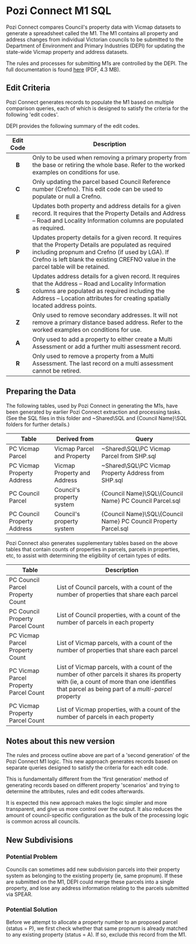 # Pozi Connect M1 SQL

Pozi Connect compares Council's property data with Vicmap datasets to generate a spreadsheet called the M1. The M1 contains all property and address changes from individual Victorian councils to be submitted to the Department of Environment and Primary Industries (DEPI) for updating the state-wide Vicmap property and address datasets.

The rules and processes for submitting M1s are controlled by the DEPI. The full documentation is found [here](http://www.dse.vic.gov.au/__data/assets/pdf_file/0006/150927/M1_V12_Documentation_27112012.pdf)  (PDF, 4.3 MB).

## Edit Criteria

Pozi Connect generates records to populate the M1 based on multiple comparison queries, each of which is designed to satisfy the criteria for the following 'edit codes'.

DEPI provides the following summary of the edit codes.

Edit Code | Description
:--------:|------------
**B** | Only to be used when removing a primary property from the base or retiring the whole base. Refer to the worked examples on conditions for use. 
**C** | Only updating the parcel based Council Reference number (Crefno). This edit code can be used to populate or null a Crefno. 
**E** | Updates both property and address details for a given record. It requires that the Property Details and Address – Road and Locality Information columns are populated as required. 
**P** | Updates property details for a given record. It requires that the Property Details are populated as required including propnum and Crefno (if used by LGA). If Crefno is left blank the existing CREFNO value in the parcel table will be retained. 
**S** | Updates address details for a given record. It requires that the Address – Road and Locality Information columns are populated as required including the Address – Location attributes for creating spatially located address points. 
**Z** | Only used to remove secondary addresses. It will not remove a primary distance based address. Refer to the worked examples on conditions for use. 
**A** | Only used to add a property to either create a Multi Assessment or add a further multi assessment record. 
**R** | Only used to remove a property from a Multi Assessment. The last record on a multi assessment cannot be retired.

## Preparing the Data

The following tables, used by Pozi Connect in generating the M1s, have been generated by earlier Pozi Connect extraction and processing tasks. (See the SQL files in this folder and ~Shared\SQL and {Council Name}\SQL folders for further details.)

 Table                       | Derived from                | Query
-----------------------------|-----------------------------|-------------------
 PC Vicmap Parcel            | Vicmap Parcel and Property  | ~Shared\SQL\PC Vicmap Parcel from SHP.sql
 PC Vicmap Property Address  | Vicmap Property and Address | ~Shared\SQL\PC Vicmap Property Address from SHP.sql
 PC Council Parcel           | Council's property system   | {Council Name}\SQL\\{Council Name} PC Council Parcel.sql
 PC Council Property Address | Council's property system   | {Council Name}\SQL\\{Council Name} PC Council Property Parcel.sql

Pozi Connect also generates supplementary tables based on the above tables that contain counts of properties in parcels, parcels in properties, etc, to assist with determining the eligibility of certain types of edits.

Table                                   | Description
----------------------------------------|-----------------------------
PC Council Parcel Property Count        | List of Council parcels, with a count of the number of properties that share each parcel
PC Council Property Parcel Count        | List of Council properties, with a count of the number of parcels in each property
PC Vicmap Parcel Property Count         | List of Vicmap parcels, with a count of the number of properties that share each parcel
PC Vicmap Parcel Property Parcel Count  | List of Vicmap parcels, with a count of the number of other parcels it shares its property with (ie, a count of more than one identifies that parcel as being part of a *multi-parcel* property
PC Vicmap Property Parcel Count         | List of Vicmap properties, with a count of the number of parcels in each property

## Notes about this new version

The rules and process outline above are part of a 'second generation' of the Pozi Connect M1 logic. This new approach generates records based on separate queries designed to satisfy the criteria for each edit code.

This is fundamentally different from the 'first generation' method of generating records based on different property 'scenarios' and trying to determine the attributes, rules and edit codes afterwards.

It is expected this new approach makes the logic simpler and more transparent, and give us more control over the output. It also reduces the amount of council-specific configuration as the bulk of the processing logic is common across all councils.

## New Subdivisions

### Potential Problem

Councils can sometimes add new subdivision parcels into their property system as belonging to the existing property (ie, same propnum). If these are submitted on the M1, DEPI could merge these parcels into a single property, and lose any address information relating to the parcels submitted via SPEAR.

### Potential Solution

Before we attempt to allocate a property number to an proposed parcel (status = P), we first check whether that same propnum is already matched to any existing property (status = A). If so, exclude this record from the M1.

